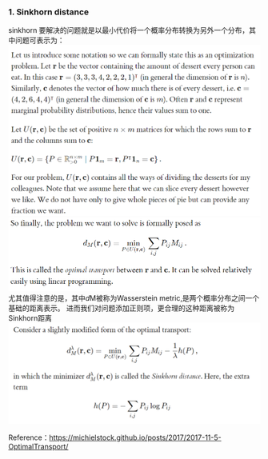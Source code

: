 ### 1. Sinkhorn distance

sinkhorn 要解决的问题就是以最小代价将一个概率分布转换为另外一个分布，其中问题可表示为：
![img_2.png](img_2.png)
![img_3.png](img_3.png)
尤其值得注意的是，其中*d*M被称为Wasserstein metric,是两个概率分布之间一个基础的距离表示。
进而我们对问题添加正则项，更合理的这种距离被称为Sinkhorn距离
![img_4.png](img_4.png)

Reference：https://michielstock.github.io/posts/2017/2017-11-5-OptimalTransport/